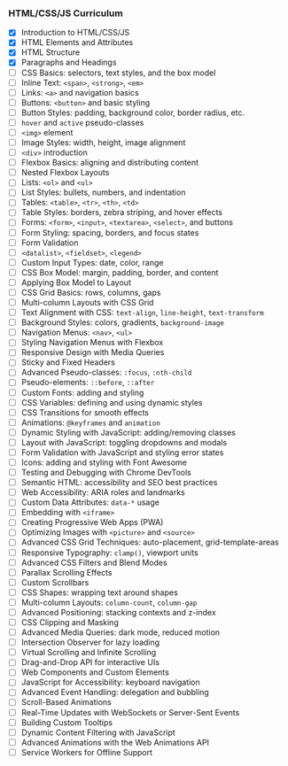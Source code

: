 ### HTML/CSS/JS Curriculum

- [x] Introduction to HTML/CSS/JS
- [x] HTML Elements and Attributes
- [x] HTML Structure
- [x] Paragraphs and Headings
- [ ] CSS Basics: selectors, text styles, and the box model  
- [ ] Inline Text: `<span>`, `<strong>`, `<em>`  
- [ ] Links: `<a>` and navigation basics  
- [ ] Buttons: `<button>` and basic styling  
- [ ] Button Styles: padding, background color, border radius, etc.  
- [ ] `hover` and `active` pseudo-classes  
- [ ] `<img>` element  
- [ ] Image Styles: width, height, image alignment  
- [ ] `<div>` introduction  
- [ ] Flexbox Basics: aligning and distributing content  
- [ ] Nested Flexbox Layouts  
- [ ] Lists: `<ol>` and `<ul>`  
- [ ] List Styles: bullets, numbers, and indentation  
- [ ] Tables: `<table>`, `<tr>`, `<th>`, `<td>`  
- [ ] Table Styles: borders, zebra striping, and hover effects  
- [ ] Forms: `<form>`, `<input>`, `<textarea>`, `<select>`, and buttons  
- [ ] Form Styling: spacing, borders, and focus states  
- [ ] Form Validation  
- [ ] `<datalist>`, `<fieldset>`, `<legend>`  
- [ ] Custom Input Types: date, color, range  
- [ ] CSS Box Model: margin, padding, border, and content  
- [ ] Applying Box Model to Layout  
- [ ] CSS Grid Basics: rows, columns, gaps  
- [ ] Multi-column Layouts with CSS Grid  
- [ ] Text Alignment with CSS: `text-align`, `line-height`, `text-transform`  
- [ ] Background Styles: colors, gradients, `background-image`  
- [ ] Navigation Menus: `<nav>`, `<ul>`  
- [ ] Styling Navigation Menus with Flexbox  
- [ ] Responsive Design with Media Queries  
- [ ] Sticky and Fixed Headers  
- [ ] Advanced Pseudo-classes: `:focus`, `:nth-child`  
- [ ] Pseudo-elements: `::before`, `::after`  
- [ ] Custom Fonts: adding and styling
- [ ] CSS Variables: defining and using dynamic styles
- [ ] CSS Transitions for smooth effects  
- [ ] Animations: `@keyframes` and `animation`  
- [ ] Dynamic Styling with JavaScript: adding/removing classes  
- [ ] Layout with JavaScript: toggling dropdowns and modals  
- [ ] Form Validation with JavaScript and styling error states  
- [ ] Icons: adding and styling with Font Awesome  
- [ ] Testing and Debugging with Chrome DevTools  
- [ ] Semantic HTML: accessibility and SEO best practices  
- [ ] Web Accessibility: ARIA roles and landmarks  
- [ ] Custom Data Attributes: `data-*` usage  
- [ ] Embedding with `<iframe>`  
- [ ] Creating Progressive Web Apps (PWA)  
- [ ] Optimizing Images with `<picture>` and `<source>`  
- [ ] Advanced CSS Grid Techniques: auto-placement, grid-template-areas  
- [ ] Responsive Typography: `clamp()`, viewport units  
- [ ] Advanced CSS Filters and Blend Modes  
- [ ] Parallax Scrolling Effects  
- [ ] Custom Scrollbars  
- [ ] CSS Shapes: wrapping text around shapes  
- [ ] Multi-column Layouts: `column-count`, `column-gap`  
- [ ] Advanced Positioning: stacking contexts and z-index  
- [ ] CSS Clipping and Masking  
- [ ] Advanced Media Queries: dark mode, reduced motion  
- [ ] Intersection Observer for lazy loading  
- [ ] Virtual Scrolling and Infinite Scrolling  
- [ ] Drag-and-Drop API for interactive UIs  
- [ ] Web Components and Custom Elements  
- [ ] JavaScript for Accessibility: keyboard navigation  
- [ ] Advanced Event Handling: delegation and bubbling  
- [ ] Scroll-Based Animations  
- [ ] Real-Time Updates with WebSockets or Server-Sent Events  
- [ ] Building Custom Tooltips  
- [ ] Dynamic Content Filtering with JavaScript  
- [ ] Advanced Animations with the Web Animations API  
- [ ] Service Workers for Offline Support  
